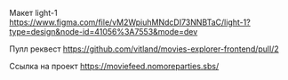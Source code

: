 Макет light-1
https://www.figma.com/file/vM2WpiuhMNdcDI73NNBTaC/light-1?type=design&node-id=41056%3A7553&mode=dev

Пулл реквест
https://github.com/vitland/movies-explorer-frontend/pull/2

Ссылка на проект
https://moviefeed.nomoreparties.sbs/
